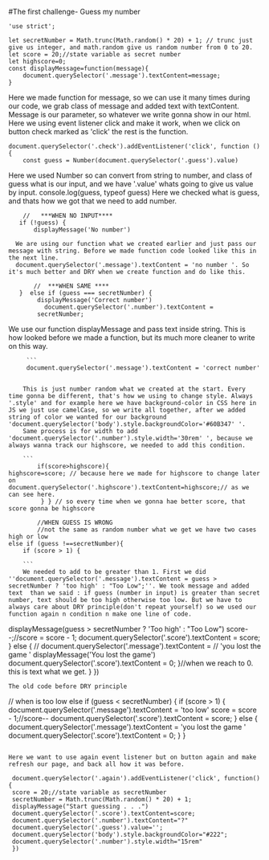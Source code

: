 #The first challenge- Guess my number

```
'use strict';

let secretNumber = Math.trunc(Math.random() * 20) + 1; // trunc just give us integer, and math.random give us random number from 0 to 20.
let score = 20;//state variable as secret number
let highscore=0;
const displayMessage=function(message){
    document.querySelector('.message').textContent=message;
}

```

Here we made function for message, so we can use it many times during our code, we grab class of message and added text with textContent. Message is our parameter, so whatever we write gonna show in our html. Here we using event listener click and make it work, when we click on button check marked as 'click' the rest is the function.

```
document.querySelector('.check').addEventListener('click', function () {
    const guess = Number(document.querySelector('.guess').value)
```

Here we used Number so can convert from string to number, and class of guess what is our input, and we have '.value' whats going to give us value by input.
console.log(guess, typeof guess) Here we checked what is guess, and thats how we got that we need to add number.

```
    //   ***WHEN NO INPUT****
   if (!guess) {
       displayMessage('No number')

```

      We are using our function what we created earlier and just pass our message with string. Before we made function code looked like this in the next line.
      document.querySelector('.message').textContent = 'no number '. So it's much better and DRY when we create function and do like this.

```
       //  ***WHEN SAME ****
   }  else if (guess === secretNumber) {
        displayMessage('Correct number')
          document.querySelector('.number').textContent =
        secretNumber;
```

We use our function displayMessage and pass text inside string. This is how looked before we made a function, but its much more cleaner to write on this way.

         ```
         document.querySelector('.message').textContent = 'correct number'

```

    This is just number random what we created at the start. Every time gonna be different, that's how we using to change style. Always '.style' and for example here we have background-color in CSS here in JS we just use camelCase, so we write all together, after we added string of color we wanted for our background  'document.querySelector('body').style.backgroundColor='#60B347' '.
    Same process is for width to add 'document.querySelector('.number').style.width='30rem' ', because we always wanna track our highscore, we needed to add this condition.

    ```
        if(score>highscore){
highscore=score; // because here we made for highscore to change later on
document.querySelector('.highscore').textContent=highscore;// as we can see here.
         } } // so every time when we gonna hae better score, that score gonna be highscore

        //WHEN GUESS IS WRONG
        //not the same as random number what we get we have two cases high or low
else if (guess !==secretNumber){
    if (score > 1) {

    ```
    We needed to add to be greater than 1. First we did ''document.querySelector('.message').textContent = guess > secretNumber ? 'too high' : "Too Low";''. We took message and added text  than we said : if guess (number in input) is greater than secret number, text should be too high otherwise too low. But we have to always care about DRY principle(don't repeat yourself) so we used our function again n condition n make one line of code.

```
displayMessage(guess > secretNumber ? 'Too high' : "Too Low")
score--;//score = score - 1;
document.querySelector('.score').textContent = score;
} else {
// document.querySelector('.message').textContent =
// 'you lost the game '
displayMessage('You lost the game')
document.querySelector('.score').textContent = 0;
}//when we reach to 0. this is text what we get.
}
})
```
The old code before DRY principle

```
// when is too low
 else if (guess < secretNumber) {
if (score > 1) {
document.querySelector('.message').textContent = 'too low'
score = score - 1;//score--
document.querySelector('.score').textContent = score;
    } else {
 document.querySelector('.message').textContent = 'you lost the game '
 document.querySelector('.score').textContent = 0;
}
}
```

Here we want to use again event listener but on button again and make refresh our page, and back all how it was before.

```

     document.querySelector('.again').addEventListener('click', function(){
     score = 20;//state variable as secretNumber
     secretNumber = Math.trunc(Math.random() * 20) + 1;
     displayMessage("Start guessing . . .")
     document.querySelector('.score').textContent=score;
     document.querySelector('.number').textContent="?"
     document.querySelector('.guess').value='';
     document.querySelector('body').style.backgroundColor="#222";
     document.querySelector('.number').style.width="15rem"
     })

```